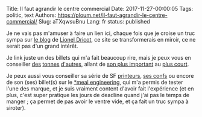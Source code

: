 Title: Il faut agrandir le centre commercial
Date: 2017-11-27-00:00:05
Tags: politic, text
Authors: https://ploum.net/il-faut-agrandir-le-centre-commercial/
Slug: aTXqwsuBnu
Lang: fr
status: published

Je ne vais pas m'amuser à faire un lien ici, chaque fois que je croise un truc sympa sur [le blog](https://ploum.net) de [Lionel Dricot](https://wiki.ubuntu.com/LionelDricot), ce site se transformerais en miroir, ce ne serait pas d'un grand intérêt.

Je link juste un des billets qui m'a fait beaucoup rire, mais je peux vous en conseiller 
[d](https://ploum.net/laissez-vous-guider-par-la-jalousie-positive/)[e](https://ploum.net/echappez-a-la-manipulation-de-vos-emotions/)[s](https://ploum.net/comment-jai-appris-a-ne-plus-men-faire-et-a-aimer-le-web/) 
[t](https://ploum.net/votre-idee-ne-vaut-rien/)[o](https://ploum.net/series/la-consommation-cueillette/)[n](https://ploum.net/la-liberte-cest-la-poubelle/)[n](https://ploum.net/largument-du-bourreau/)[e](https://ploum.net/pour-un-dopage-ethique-et-propre/)[s](https://ploum.net/le-paradoxe-de-la-corrida/)
[d](https://ploum.net/comment-la-realite-augmentee-ma-transforme/)['](https://ploum.net/travailler-un-luxe-que-nous-ne-pouvons-plus-nous-permettre/)[a](https://ploum.net/sunrise-le-calendrier-du-futur/)[u](https://ploum.net/elon-musk-est-il-un-voyageur-du-futur/)[t](https://ploum.net/reapprendre-a-rever/)[r](https://ploum.net/le-fatal-amalgame-de-leconomie-et-du-social/)[e](https://ploum.net/laissez-tout-tomber-et-lisez-de-la-fiction/)[s](https://ploum.net/les-opportunites-viennent-toujours-par-deux/), 
allant de [son plus important](https://ploum.net/il-faudra-la-construire-sans-eux/)
au [plus court](https://ploum.net/le-mur-du-cimetiere/).

Je peux aussi vous conseiller sa série de SF [printeurs](https://ploum.net/series/printeurs/), [ses confs](https://www.youtube.com/watch?v=6UvQCeJ6xA0)
ou encore de son (ses) billet(s) sur le [*meal engineering](https://ploum.net/le-meal-engineering-le-futur-de-la-nutrition/),
qui m'a permis de tester l'une des marque, et je suis vraiment content
d'avoir fait l'expérience (et en plus, c'est super pratique les jours de
deadline quand j'ai pas le temps de manger ; ça permet de pas avoir le
ventre vide, et ça fait un truc sympa à siroter).
